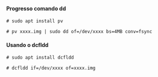 #### Progresso comando dd ####

``` # sudo apt install pv ```

``` # pv xxxx.img | sudo dd of=/dev/xxxx bs=4MB conv=fsync ```

#### Usando o dcfldd ####

``` # sudo apt install dcfldd ```

``` # dcfldd if=/dev/xxxx of=xxxx.img ```